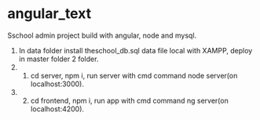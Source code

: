 # angular_text
Sschool admin project build with angular, node and mysql.<br>
1. In data folder install theschool_db.sql data file local with XAMPP, 
deploy in master folder 2 folder.<br>
2. 1. cd server, npm i, run server with cmd command node server(on localhost:3000).<br>
2. 2. cd frontend, npm i, run app with cmd command ng server(on localhost:4200).<br>

